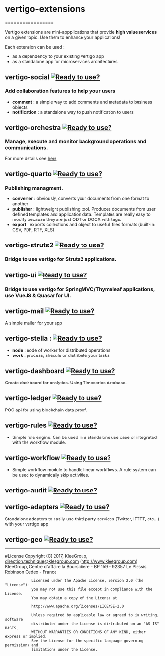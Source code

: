 # vertigo-extensions
=================

Vertigo extensions are mini-appplications that provide **high value services** on a given topic.
Use them to enhance your applications!

Each extension can be used :
 - as a dependency to your existing vertigo app
 - as a standalone app for microservices architectures


## vertigo-social [![Ready to use?](https://img.shields.io/badge/Ready%20to%20use%3F-yes-green.svg)]()
### Add collaboration features to help your users

* __comment__ :  a simple way to add comments and metadata to business objects
* __notification__ : a standalone way to push notification to users

## vertigo-orchestra [![Ready to use?](https://img.shields.io/badge/Ready%20to%20use%3F-yes-green.svg)]()
### Manage, execute and monitor background operations and communications.
For more details see [here](/vertigo-orchestra/)

## vertigo-quarto [![Ready to use?](https://img.shields.io/badge/Ready%20to%20use%3F-yes-green.svg)]()
### Publishing managment.

* __converter__ : obviously, converts your documents from one format to another
* __publisher__ : lightweight publishing tool. Produces documents from user defined templates and application data. Templates are really easy to modify because they are just ODT or DOCX with tags.
* __export__ : exports collections and object to usefull files formats (built-in: CSV, PDF, RTF, XLS)

## vertigo-struts2 [![Ready to use?](https://img.shields.io/badge/Ready%20to%20use%3F-yes-green.svg)]()
### Bridge to use vertigo for Struts2 applications.

## vertigo-ui [![Ready to use?](https://img.shields.io/badge/Ready%20to%20use%3F-yes-green.svg)]()
### Bridge to use vertigo for SpringMVC/Thymeleaf applications, use VueJS & Quasar for UI.

## vertigo-mail [![Ready to use?](https://img.shields.io/badge/Ready%20to%20use%3F-yes-green.svg)]()
A simple mailer for your app

## vertigo-stella : [![Ready to use?](https://img.shields.io/badge/Ready%20to%20use%3F-no-red.svg)]()
* __node__ : node of worker for distributed operations
* __work__ : process, shedule or distribute your tasks

## vertigo-dashboard [![Ready to use?](https://img.shields.io/badge/Ready%20to%20use%3F-yes-green.svg)]()
Create dashboard for analytics. Using Timeseries database.

## vertigo-ledger [![Ready to use?](https://img.shields.io/badge/Ready%20to%20use%3F-yes-green.svg)]()
POC api for using blockchain data proof.

## vertigo-rules [![Ready to use?](https://img.shields.io/badge/Ready%20to%20use%3F-no-red.svg)]()
* Simple rule engine. Can be used in a standalone use case or integrated with the workflow module.

## vertigo-workflow [![Ready to use?](https://img.shields.io/badge/Ready%20to%20use%3F-no-red.svg)]()
* Simple workflow module to handle linear workflows. A rule system can be used to dynamically skip activities.

## vertigo-audit [![Ready to use?](https://img.shields.io/badge/Ready%20to%20use%3F-no-red.svg)]()

## vertigo-adapters [![Ready to use?](https://img.shields.io/badge/Ready%20to%20use%3F-no-red.svg)]()
Standalone adapters to easily use third party services (Twitter, IFTTT, etc...) with your vertigo app

## vertigo-geo [![Ready to use?](https://img.shields.io/badge/Ready%20to%20use%3F-no-red.svg)]()

-----
#License
                Copyright (C) 2017, KleeGroup, direction.technique@kleegroup.com (http://www.kleegroup.com)
                KleeGroup, Centre d'affaire la Boursidiere - BP 159 - 92357 Le Plessis Robinson Cedex - France
                
                Licensed under the Apache License, Version 2.0 (the "License");
                you may not use this file except in compliance with the License.
                You may obtain a copy of the License at
                
                http://www.apache.org/licenses/LICENSE-2.0
                
                Unless required by applicable law or agreed to in writing, software
                distributed under the License is distributed on an "AS IS" BASIS,
                WITHOUT WARRANTIES OR CONDITIONS OF ANY KIND, either express or implied.
                See the License for the specific language governing permissions and
                limitations under the License.
